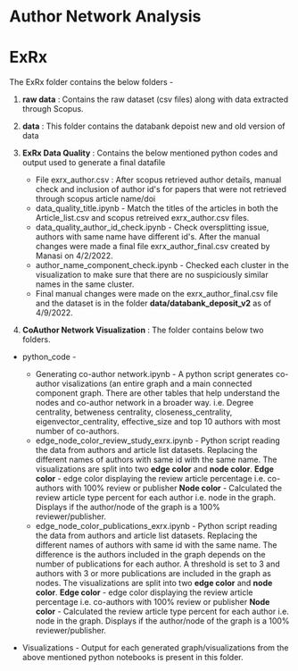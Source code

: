 # Author Network Analysis

# ExRx
The ExRx folder contains the below folders -
  1. **raw data** : Contains the raw dataset (csv files) along with data extracted through Scopus.  
  2. **data** : This folder contains the databank depoist new and old version of data
  3. **ExRx Data Quality** : Contains the below mentioned python codes and output used to generate a final datafile 
     - File exrx_author.csv : After scopus retrieved author details, manual check and inclusion of author id's for papers that were not retrieved through scopus article name/doi
     - data_quality_title.ipynb - Match the titles of the articles in both the Article_list.csv and scopus retreived exrx_author.csv files.
     - data_quality_author_id_check.ipynb - Check oversplitting issue, authors with same name have different id's.
       After the manual changes were made a final file exrx_author_final.csv created by Manasi on 4/2/2022.
     - author_name_component_check.ipynb - Checked each cluster in the visualization to make sure that there are no suspiciously similar names in the same cluster.
     - Final manual changes were made on the exrx_author_final.csv file and the dataset is in the folder **data/databank_deposit_v2** as of 4/9/2022.
      
  4. **CoAuthor Network Visualization** : The folder contains below two folders.
     
  * python_code - 
    - Generating co-author network.ipynb - A python script generates co-author visalizations (an entire graph and a main connected component graph. There are other tables that help understand the nodes and co-author network in a broader way. i.e. Degree centrality, betweness centrality, closeness_centrality, eigenvector_centrality, effective_size and top 10 authors with most number of co-authors.
    - edge_node_color_review_study_exrx.ipynb - Python script reading the data from authors and article list datasets. Replacing the different names of authors with same id with the same name. The visualizations are split into two **edge color** and **node color**. 
      **Edge color** - edge color displaying the review article percentage i.e. co-authors with 100% review or publisher 
      **Node color** - Calculated the review article type percent for each author i.e. node in the graph. Displays if the author/node of the graph is a 100% reviewer/publisher.
    - edge_node_color_publications_exrx.ipynb - Python script reading the data from authors and article list datasets. Replacing the different names of authors with same id with the same name. The difference is the authors included in the graph depends on the number of publications for each author. A threshold is set to 3 and authors with 3 or more publications are included in the graph as nodes. The visualizations are split into two **edge color** and **node color**. 
      **Edge color** - edge color displaying the review article percentage i.e. co-authors with 100% review or publisher 
      **Node color** - Calculated the review article type percent for each author i.e. node in the graph. Displays if the author/node of the graph is a 100% reviewer/publisher.
    
  * Visualizations - 
    Output for each generated graph/visualizations from the above mentioned python notebooks is present in this folder. 
